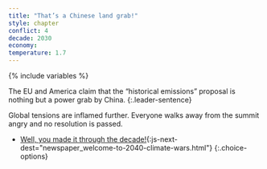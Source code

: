 ```yaml
---
title: "That’s a Chinese land grab!"
style: chapter
conflict: 4
decade: 2030
economy: 
temperature: 1.7
---
```


{% include variables %}

The EU and America claim that the “historical emissions” proposal is nothing but a power grab by China. 
{:.leader-sentence}

Global tensions are inflamed further. Everyone walks away from the summit angry and no resolution is passed.

- [Well, you made it through the decade!](part-page_2040.html){:js-next-dest="newspaper_welcome-to-2040-climate-wars.html"}
{:.choice-options}
